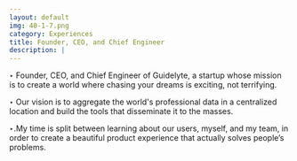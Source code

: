 ```yaml
---
layout: default
img: 40-1-7.png
category: Experiences
title: Founder, CEO, and Chief Engineer
description: |
---
```


‣ Founder, CEO, and Chief Engineer of Guidelyte, a startup whose mission is to create a world where chasing your dreams is exciting, not terrifying.

‣ Our vision is to aggregate the world's professional data in a centralized location and build the tools that disseminate it to the masses.

‣.My time is split between learning about our users, myself, and my team, in order to create a beautiful product experience that actually solves people’s problems.
